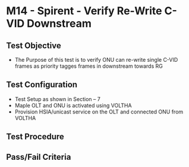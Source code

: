 # M14 - Spirent - Verify Re-Write C-VID Downstream

## Test Objective

* The Purpose of this test is to verify ONU can re-write single C-VID frames as priority tagges frames in downstream towards RG

## Test Configuration

* Test Setup as shown in Section – 7
* Maple OLT and ONU is activated using VOLTHA
* Provision HSIA/unicast service on the OLT and connected ONU from VOLTHA

## Test Procedure

## Pass/Fail Criteria
